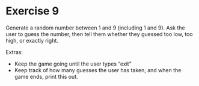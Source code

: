 # Exercise 9
Generate a random number between 1 and 9 (including 1 and 9). Ask the user to guess the number, then tell them whether they guessed too low, too high, or exactly right.

Extras:

- Keep the game going until the user types “exit”
- Keep track of how many guesses the user has taken, and when the game ends, print this out.